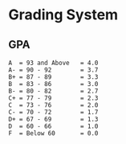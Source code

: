 # Grading System

## GPA

    A  = 93 and Above   = 4.0
    A- = 90 - 92        = 3.7
    B+ = 87 - 89        = 3.3
    B  = 83 - 86        = 3.0
    B- = 80 - 82        = 2.7
    C+ = 77 - 79        = 2.3
    C  = 73 - 76        = 2.0
    C- = 70 - 72        = 1.7
    D+ = 67 - 69        = 1.3
    D  = 60 - 66        = 1.0
    F  = Below 60       = 0.0
